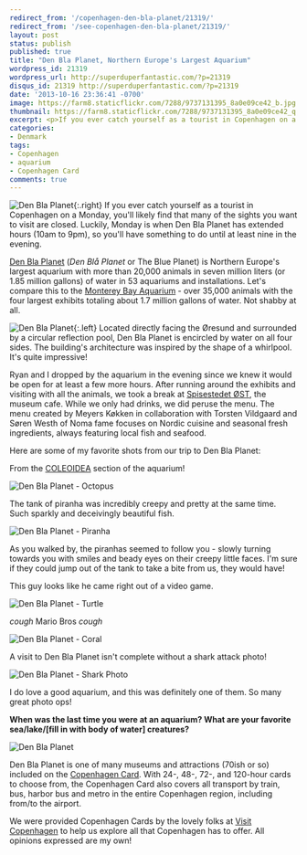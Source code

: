 ```yaml
---
redirect_from: '/copenhagen-den-bla-planet/21319/'
redirect_from: '/see-copenhagen-den-bla-planet/21319/'
layout: post
status: publish
published: true
title: "Den Bla Planet, Northern Europe's Largest Aquarium"
wordpress_id: 21319
wordpress_url: http://superduperfantastic.com/?p=21319
disqus_id: 21319 http://superduperfantastic.com/?p=21319
date: '2013-10-16 23:36:41 -0700'
image: https://farm8.staticflickr.com/7288/9737131395_8a0e09ce42_b.jpg
thumbnail: https://farm8.staticflickr.com/7288/9737131395_8a0e09ce42_q.jpg
excerpt: <p>If you ever catch yourself as a tourist in Copenhagen on a Monday, you'll likely find that many of the sights you want to visit are closed. Luckily, Monday is when Den Bla Planet has extended hours (10am to 9pm), so you'll have something to do until at least nine in the evening.</p>
categories:
- Denmark
tags:
- Copenhagen
- aquarium
- Copenhagen Card
comments: true
---
```

![Den Bla Planet](https://farm8.staticflickr.com/7295/9737112749_1338bf5fa2_n.jpg){:.right} If you ever catch yourself as a tourist in Copenhagen on a Monday, you'll likely find that many of the sights you want to visit are closed. Luckily, Monday is when Den Bla Planet has extended hours (10am to 9pm), so you'll have something to do until at least nine in the evening.

[Den Bla Planet](http://www.denblaaplanet.dk/ "Den Bla Planet") (_Den Blå Planet_ or The Blue Planet) is Northern Europe's largest aquarium with more than 20,000 animals in seven million liters (or 1.85 million gallons) of water in 53 aquariums and installations. Let's compare this to the [Monterey Bay Aquarium](http://www.mbayaq.org/ "Monterey Bay Aquarium") - over 35,000 animals with the four largest exhibits totaling about 1.7 million gallons of water. Not shabby at all.

![Den Bla Planet](https://farm8.staticflickr.com/7453/9737176477_b2bb7929d7_n.jpg){:.left} Located directly facing the Øresund and surrounded by a circular reflection pool, Den Bla Planet is encircled by water on all four sides. The building's architecture was inspired by the shape of a whirlpool. It's quite impressive!

Ryan and I dropped by the aquarium in the evening since we knew it would be open for at least a few more hours. After running around the exhibits and visiting with all the animals, we took a break at [Spisestedet ØST](http://www.denblaaplanet.dk/en/visit-us/eat-at-spisestedet-oest/ "Spisestedet Oest"), the museum cafe. While we only had drinks, we did peruse the menu. The menu created by Meyers Køkken in collaboration with Torsten Vildgaard and Søren Westh of Noma fame focuses on Nordic cuisine and seasonal fresh ingredients, always featuring local fish and seafood.

Here are some of my favorite shots from our trip to Den Bla Planet:

From the [COLEOIDEA](http://www.denblaaplanet.dk/en/experiences/overview/ "Den Bla Planet Overview / Map") section of the aquarium!

![Den Bla Planet - Octopus](https://farm8.staticflickr.com/7288/9737131395_8a0e09ce42_b.jpg)

The tank of piranha was incredibly creepy and pretty at the same time. Such sparkly and deceivingly beautiful fish.

![Den Bla Planet - Piranha](https://farm8.staticflickr.com/7349/9737146501_5995af977b_b.jpg)

As you walked by, the piranhas seemed to follow you - slowly turning towards you with smiles and beady eyes on their creepy little faces. I'm sure if they could jump out of the tank to take a bite from us, they would have!

This guy looks like he came right out of a video game.

![Den Bla Planet - Turtle](https://farm8.staticflickr.com/7334/9737157021_16605be627_b.jpg)

*cough* Mario Bros *cough*

![Den Bla Planet - Coral](https://farm8.staticflickr.com/7376/9737166263_72748b1076_b.jpg)

A visit to Den Bla Planet isn't complete without a shark attack photo!

![Den Bla Planet - Shark Photo](https://farm8.staticflickr.com/7317/9737129263_6e8092ee36_b.jpg)

I do love a good aquarium, and this was definitely one of them. So many great photo ops!

**When was the last time you were at an aquarium? What are your favorite sea/lake/[fill in with body of water] creatures?**

![Den Bla Planet](https://farm8.staticflickr.com/7330/9737211509_fab5a5b834_b.jpg)

Den Bla Planet is one of many museums and attractions (70ish or so) included on the [Copenhagen Card](http://www.copenhagencard.com/?currency=dkk "Copenhagen Card"). With 24-, 48-, 72-, and 120-hour cards to choose from, the Copenhagen Card also covers all transport by train, bus, harbor bus and metro in the entire Copenhagen region, including from/to the airport.

We were provided Copenhagen Cards by the lovely folks at [Visit Copenhagen](http://www.visitcopenhagen.com/copenhagen-tourist "Visit Copenhagen") to help us explore all that Copenhagen has to offer. All opinions expressed are my own!